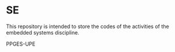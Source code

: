 # SE
This repository is intended to store the codes of the activities of the embedded systems discipline.

PPGES-UPE
